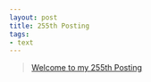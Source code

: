 ```yaml
---
layout: post
title: 255th Posting
tags: 
- text
---
```


> [Welcome to my 255th Posting](https://janghan-kor.tistory.com/1097)
